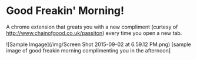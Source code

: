 # Good Freakin' Morning!
A chrome extension that greats you with a new compliment (curtesy of http://www.chainofgood.co.uk/passiton) every time you open a new tab.

![Sample Imgage](/img/Screen Shot 2015-09-02 at 6.59.12 PM.png)
[sample image of good freakin morning complimenting you in the afternoon]
